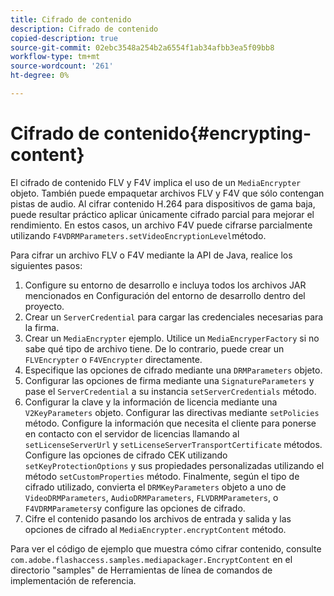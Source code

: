 ```yaml
---
title: Cifrado de contenido
description: Cifrado de contenido
copied-description: true
source-git-commit: 02ebc3548a254b2a6554f1ab34afbb3ea5f09bb8
workflow-type: tm+mt
source-wordcount: '261'
ht-degree: 0%

---
```


# Cifrado de contenido{#encrypting-content}

El cifrado de contenido FLV y F4V implica el uso de un `MediaEncrypter` objeto. También puede empaquetar archivos FLV y F4V que sólo contengan pistas de audio. Al cifrar contenido H.264 para dispositivos de gama baja, puede resultar práctico aplicar únicamente cifrado parcial para mejorar el rendimiento. En estos casos, un archivo F4V puede cifrarse parcialmente utilizando `F4VDRMParameters.setVideoEncryptionLevel`método.

Para cifrar un archivo FLV o F4V mediante la API de Java, realice los siguientes pasos:

1. Configure su entorno de desarrollo e incluya todos los archivos JAR mencionados en Configuración del entorno de desarrollo dentro del proyecto.
1. Crear un `ServerCredential` para cargar las credenciales necesarias para la firma.
1. Crear un `MediaEncrypter` ejemplo. Utilice un `MediaEncryperFactory` si no sabe qué tipo de archivo tiene. De lo contrario, puede crear un `FLVEncrypter` o `F4VEncrypter` directamente.
1. Especifique las opciones de cifrado mediante una `DRMParameters` objeto.
1. Configurar las opciones de firma mediante una `SignatureParameters` y pase el `ServerCredential` a su instancia `setServerCredentials` método.
1. Configurar la clave y la información de licencia mediante una `V2KeyParameters` objeto. Configurar las directivas mediante `setPolicies` método. Configure la información que necesita el cliente para ponerse en contacto con el servidor de licencias llamando al `setLicenseServerUrl` y `setLicenseServerTransportCertificate` métodos. Configure las opciones de cifrado CEK utilizando `setKeyProtectionOptions` y sus propiedades personalizadas utilizando el método `setCustomProperties` método. Finalmente, según el tipo de cifrado utilizado, convierta el `DRMKeyParameters` objeto a uno de `VideoDRMParameters`, `AudioDRMParameters`, `FLVDRMParameters`, o `F4VDRMParameters`y configure las opciones de cifrado.
1. Cifre el contenido pasando los archivos de entrada y salida y las opciones de cifrado al `MediaEncrypter.encryptContent` método.

Para ver el código de ejemplo que muestra cómo cifrar contenido, consulte `com.adobe.flashaccess.samples.mediapackager.EncryptContent` en el directorio &quot;samples&quot; de Herramientas de línea de comandos de implementación de referencia.
